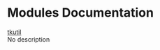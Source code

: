 # Modules Documentation

[tkutil](https://github.com/pyrustic/tkutil/blob/master/docs/modules/content/tkutil/README.md#module-overview)
<br>
No description


